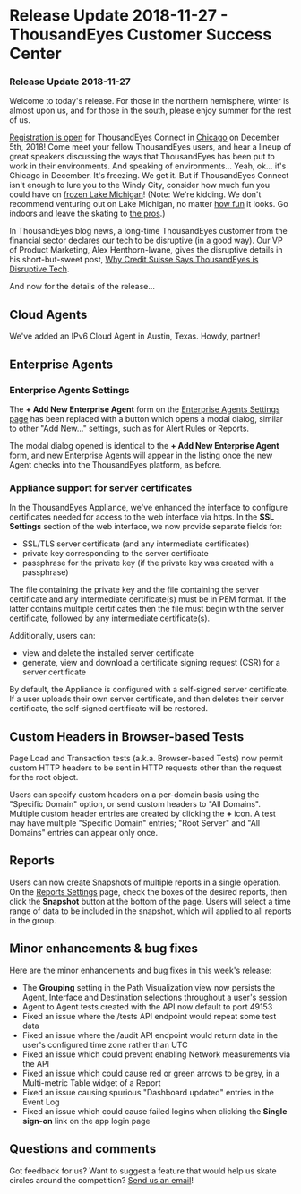 # Release Update 2018-11-27 - ThousandEyes Customer Success Center

### Release Update 2018-11-27

Welcome to today's release. For those in the northern hemisphere, winter is almost upon us, and for those in the south, please enjoy summer for the rest of us.  
 

[Registration is open](http://www.thousandeyes.com/events/connect/chicago-2018) for ThousandEyes Connect in [Chicago](https://www.poetryfoundation.org/poetrymagazine/poems/12840/chicago) on December 5th, 2018! Come meet your fellow ThousandEyes users, and hear a lineup of great speakers discussing the ways that ThousandEyes has been put to work in their environments. And speaking of environments... Yeah, ok... it's Chicago in December. It's freezing. We get it. But if ThousandEyes Connect isn't enough to lure you to the Windy City, consider how much fun you could have on [frozen Lake Michigan](http://www.michiganradio.org/post/watch-speedskater-grab-rare-opportunity-glide-lake-michigan)! \(Note: We're kidding. We don't recommend venturing out on Lake Michigan, no matter [how fun](http://www.youtube.com/watch?v=Og5fFv3ozso) it looks. Go indoors and leave the skating to [the pros](https://www.nhl.com/blackhawks).\)

In ThousandEyes blog news, a long-time ThousandEyes customer from the financial sector declares our tech to be disruptive \(in a good way\). Our VP of Product Marketing, Alex Henthorn-Iwane, gives the disruptive details in his short-but-sweet post, [Why Credit Suisse Says ThousandEyes is Disruptive Tech](https://blog.thousandeyes.com/why-credit-suisse-says-thousandeyes-is-disruptive-tech/).

And now for the details of the release...

## Cloud Agents

We've added an IPv6 Cloud Agent in Austin, Texas. Howdy, partner!

## Enterprise Agents

### Enterprise Agents Settings

The **+ Add New Enterprise Agent** form on the [Enterprise Agents Settings page](https://app.thousandeyes.com/settings/agents/enterprise/?section=agents) has been replaced with a button which opens a modal dialog, similar to other "Add New..." settings, such as for Alert Rules or Reports.  

The modal dialog opened is identical to the **+ Add New Enterprise Agent** form, and new Enterprise Agents will appear in the listing once the new Agent checks into the ThousandEyes platform, as before.

### Appliance support for server certificates

In the ThousandEyes Appliance, we've enhanced the interface to configure certificates needed for access to the web interface via https. In the **SSL Settings** section of the web interface, we now provide separate fields for:

* SSL/TLS server certificate \(and any intermediate certificates\)
* private key corresponding to the server certificate
* passphrase for the private key \(if the private key was created with a passphrase\)

The file containing the private key and the file containing the server certificate and any intermediate certificate\(s\) must be in PEM format. If the latter contains multiple certificates then the file must begin with the server certificate, followed by any intermediate certificate\(s\).

Additionally, users can:

* view and delete the installed server certificate
* generate, view and download a certificate signing request \(CSR\) for a server certificate

By default, the Appliance is configured with a self-signed server certificate. If a user uploads their own server certificate, and then deletes their server certificate, the self-signed certificate will be restored.

## Custom Headers in Browser-based Tests

Page Load and Transaction tests \(a.k.a. Browser-based Tests\) now permit custom HTTP headers to be sent in HTTP requests other than the request for the root object.

Users can specify custom headers on a per-domain basis using the "Specific Domain" option, or send custom headers to "All Domains". Multiple custom header entries are created by clicking the **+** icon. A test may have multiple "Specific Domain" entries; "Root Server" and "All Domains" entries can appear only once.

## Reports

Users can now create Snapshots of multiple reports in a single operation. On the [Reports Settings](https://app.thousandeyes.com/settings/reports?) page, check the boxes of the desired reports, then click the **Snapshot** button at the bottom of the page. Users will select a time range of data to be included in the snapshot, which will applied to all reports in the group.

## Minor enhancements & bug fixes

Here are the minor enhancements and bug fixes in this week's release:

* The **Grouping** setting in the Path Visualization view now persists the Agent, Interface and Destination selections throughout a user's session
* Agent to Agent tests created with the API now default to port 49153
* Fixed an issue where the /tests API endpoint would repeat some test data
* Fixed an issue where the /audit API endpoint would return data in the user's configured time zone rather than UTC
* Fixed an issue which could prevent enabling Network measurements via the API
* Fixed an issue which could cause red or green arrows to be grey, in a Multi-metric Table widget of a Report
* Fixed an issue causing spurious "Dashboard updated" entries in the Event Log
* Fixed an issue which could cause failed logins when clicking the **Single sign-on** link on the app login page

## Questions and comments

Got feedback for us? Want to suggest a feature that would help us skate circles around the competition? [Send us an email](mailto:support@thousandeyes.com?subject=2018-11-27+Release+Update)!

